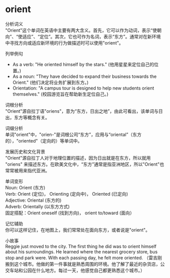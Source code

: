 # orient

分析词义  
"Orient"这个单词在英语中主要有两大含义。首先，它可以作为动词，表示“使朝向”、“使适应”、“定位”。其次，它也可作为名词，表示“东方”。通常对在新环境中寻找方向或适应新环境的行为做描述时可以使用"orient"。

  

列举例句

  

*   As a verb: "He oriented himself by the stars." (他用星星来定位自己的位置。)
*   As a noun: "They have decided to expand their business towards the Orient." (他们决定将业务扩展到东方。)
*   Orientation: "A campus tour is designed to help new students orient themselves." (校园游览旨在帮助新生定位自己。)

  

词根分析  
"Orient"源自拉丁语"oriens"，意为“东方，日出之地”，由此可看出，该单词与日出，东方等概念有关。

  

词缀分析  
单词"orient"中，"orien-"是词根公司“东方”，应用与“oriental”（东方的），"oriented"（定向的）等单词中。

  

发展历史和文化背景  
"Orient"源自拉丁人对于地理位置的描述，因为日出就是在东方，所以就用 "oriens" 来描述东方。在欧美文化中，“东方”通常是指亚洲地区，所以"Orient"也常常被用来指代亚洲。

  

单词变形  
Noun: Orient (东方)  
Verb: Orient (定位)， Orienting (定向中)， Oriented (已定向)  
Adjective: Oriental (东方的)  
Adverb: Orientally (以东方方式)  
固定搭配：Orient oneself (找到方向)， orient to/toward (面向）

  

记忆辅助  
你可以这样记住，在地图上，我们常常处在面向东方，或者说是"orient"。

  

小故事  
Reggie just moved to the city. The first thing he did was to orient himself about his surroundings. He learned where the nearest grocery store, bus stop and park were. With each passing day, he felt more oriented. （雷吉刚搬到这个城市。他做的第一件事就是熟悉周围的环境。他了解了最近的杂货店，公交车站和公园在什么地方。每过一天，他感觉自己都更熟悉这个城市。）
